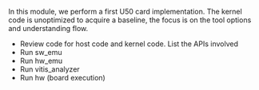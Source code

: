 In this module, we perform a first U50 card implementation.  The kernel code is unoptimized to acquire a baseline, the focus is on the tool options and understanding flow.
* Review code for host code and kernel code.  List the APIs involved
* Run sw_emu
* Run hw_emu
* Run vitis_analyzer
* Run hw (board execution)
